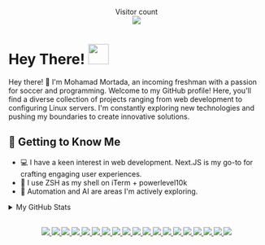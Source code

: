 <!-- markdownlint-disable no-inline-html first-line-heading -->



<p align="center"> 
  Visitor count<br>
  <img src="https://profile-counter.glitch.me/thedev132/count.svg" />
</p>

# Hey There! <img src="https://c.tenor.com/xS_t2ANBv9UAAAAj/elsalla.gif" width="40" /> 

Hey there! 👋 I'm Mohamad Mortada, an incoming freshman with a passion for soccer and programming. Welcome to my GitHub profile! Here, you'll find a diverse collection of projects ranging from web development to configuring Linux servers. I'm constantly exploring new technologies and pushing my boundaries to create innovative solutions.

## 📝 Getting to Know Me

- 💻 I have a keen interest in web development. Next.JS is my go-to for crafting engaging user experiences.
- 🐧 I use ZSH as my shell on iTerm + powerlevel10k 
- 🌱 Automation and AI are areas I'm actively exploring. 
<!-- - 📰 Read my [blog](https://www.yashsingh.us/blog/) -->

<details>

<summary>My GitHub Stats</summary>

<div align="center">
  <strong>NOTE: Don't solely depend on these statistics to determine proficiency in skills</strong>
  <details>
    <summary>Why?</summary>
    Some PRs/commits may have taken a month, while others may have taken half a minute. Some languages may be more verbose or contain embedded languages. Sometimes a short line of code might have taken a whole day to write. All these factors reduce the value in these statistics to some effectiveness. A lot of my work might even be in private repositories, and some of the code simply be data or conifguration.
  </details>
</div>
  
<div align="center">
  <div align="center">
    <a href="https://github.com/anuraghazra/github-readme-stats" title="Go to Source">
      <img
        align="center"
        width="50%"
        src="https://github-readme-stats.vercel.app/api?username=thedev132&show_icons=true&theme=react&border_color=61dafb&hide_border=true"
      />
    </a>
  </div>
  <div align="center">
    <a href="https://github.com/anuraghazra/github-readme-stats">
      <img
        align="center"
        src="https://github-readme-stats.vercel.app/api/top-langs/?username=thedev132&text_color=ffffff&icon_color=61dafb&bg_color=20232a&langs_count=10&layout=compact&border_color=61dafb&hide_border=true&hide=roff"
      />
    </a>
  </div>
  <br />
  <div align="center">
    <a href="https://github.com/ryo-ma/github-profile-trophy" title="Go to Source">
      <img src="https://github-profile-trophy.vercel.app/?username=thedev132&theme=nord&column=8" alt="Trophies" />
    </a>
  </div>
</div>

</details>

<br />

<p align="center">
  <a href="https://developer.mozilla.org/en-US/docs/Web/JavaScript" target="_blank" title="Learn More">
    <img src="https://img.shields.io/badge/-JavaScript-2e3440?logoColor=black&logo=JavaScript&style=for-the-badge&color=f1e05a" />
  </a>
  <a href="https://reactjs.org/" target="_blank" title="Learn More">
    <img src="https://img.shields.io/badge/-React-2e3440?logoColor=white&logo=React&style=for-the-badge&color=purple" />
  </a>
    <a href="https://reactnative.dev/" target="_blank" title="Learn More">
    <img src="https://img.shields.io/badge/React_Native-20232A?style=for-the-badge&logo=react&logoColor=61DAFB" />
  </a>
  <a href="https://www.typescriptlang.org/" target="_blank" title="Learn More">
    <img src="https://img.shields.io/badge/-TypeScript-2e3440?logoColor=white&logo=TypeScript&style=for-the-badge&color=2b7489" />
  </a>
  <a href="https://nodejs.org/" target="_blank" title="Learn More">
    <img src="https://img.shields.io/badge/-NodeJS-2e3440?logoColor=white&logo=nodedotjs&style=for-the-badge&color=green" />
  </a>
  <a href="https://developer.mozilla.org/en-US/docs/Web/HTML" target="_blank" title="Learn More">
    <img src="https://img.shields.io/badge/-HTML5-2e3440?logoColor=white&logo=html5&style=for-the-badge&color=e34c26" />
  </a>
  <a href="https://developer.mozilla.org/en-US/docs/Web/CSS" target="_blank" title="Learn More">
    <img src="https://img.shields.io/badge/-CSS3-2e3440?logoColor=white&logo=CSS3&style=for-the-badge&color=563d7c" />
  </a>
  <a href="https://sass-lang.com/" target="_blank" title="Learn More">
    <img src="https://img.shields.io/badge/-SCSS-2e3440?logoColor=white&logo=Sass&style=for-the-badge&color=CC6699" />
  </a>
  <a href="https://www.gnu.org/software/bash/" target="_blank" title="Learn More">
    <img src="https://img.shields.io/badge/-Bash-2e3440?logoColor=black&logo=GNU%20Bash&style=for-the-badge&color=89e051" />
  </a>
  <a href="https://www.python.org/" target="_blank" title="Learn More">
    <img src="https://img.shields.io/badge/-Python-2e3440?logoColor=white&logo=Python&style=for-the-badge&color=3572A5" />
  </a>
    <a href="https://markdownguide.org" target="_blank" title="Learn More">
    <img src="https://img.shields.io/badge/Markdown-000000?style=for-the-badge&logo=markdown&logoColor=white" />
  </a>
    <a href="https://tailwindui.com/" target="_blank" title="Learn More">
    <img src="https://img.shields.io/badge/Tailwind_CSS-38B2AC?style=for-the-badge&logo=tailwind-css&logoColor=white" />
  </a>
      <a href="https://getbootstrap.com/" target="_blank" title="Learn More">
    <img src="https://img.shields.io/badge/Bootstrap-563D7C?style=for-the-badge&logo=bootstrap&logoColor=white" />
  </a>
  <a href="https://developer.apple.com/swift/" target="_blank" title="Learn More">
    <img src="https://img.shields.io/badge/Swift-FA7343?style=for-the-badge&logo=swift&logoColor=white" />
  </a>
  <a href="https://apple.com/" target="_blank" title="Learn More">
    <img src="https://img.shields.io/badge/mac%20os-000000?style=for-the-badge&logo=apple&logoColor=white" />
  </a>
    <a href="https://debian.org/" target="_blank" title="Learn More">
    <img src="https://img.shields.io/badge/Debian-A81D33?style=for-the-badge&logo=debian&logoColor=white" />
  </a>
    <a href="https://fedoraproject.org/" target="_blank" title="Learn More">
    <img src="https://img.shields.io/badge/Fedora-294172?style=for-the-badge&logo=fedora&logoColor=white" />
  </a>
    <a href="https://kali.org/" target="_blank" title="Learn More">
    <img src="https://img.shields.io/badge/Kali_Linux-557C94?style=for-the-badge&logo=kali-linux&logoColor=white" />
  </a>
      <a href="https://ubuntu.com/" target="_blank" title="Learn More">
    <img src="https://img.shields.io/badge/Ubuntu-E95420?style=for-the-badge&logo=ubuntu&logoColor=white" />
  </a>

</p>
